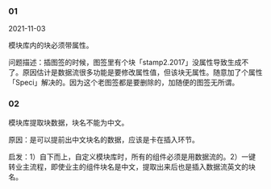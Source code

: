 ### 01

2021-11-03

模块库内的块必须带属性。

问题描述：插图签的时候，图签里有个块「stamp2.2017」没属性导致生成不了。原因估计是数据流很多功能是要修改属性值，但该块无属性。随意加了个属性「Speci」解决的。因为这个老图签都是要删除的，加随便的图签无所谓。

### 02

模块库提取块数据，块名不能为中文。

原因：是可以提前出中文块名的数据，应该是卡在插入环节。

启发：1）自下而上，自定义模块库时，所有的组件必须是用数据流的。2）一键转业主流程，即使业主的组件块名是中文，提取出来后也是插入数据流英文的块名。

